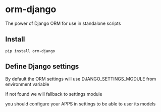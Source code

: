 # orm-django

The power of Django ORM for use in standalone scripts

## Install

```
pip install orm-django
```

## Define Django settings

By default the ORM settings will use DJANGO_SETTINGS_MODULE from environment variable

If not found we will fallback to settings module

you should configure your APPS in settings to be able to user its models

